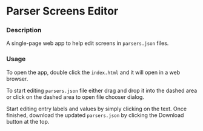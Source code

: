# Parser Screens Editor

### Description

A single-page web app to help edit screens in `parsers.json` files.

### Usage

To open the app, double click the `index.html` and it will open in a web browser.

To start editing `parsers.json` file either drag and drop it into the dashed area or click on the dashed area to open file chooser dialog.

Start editing entry labels and values by simply clicking on the text. Once finished, download the updated `parsers.json` by clicking the Download button at the top.
